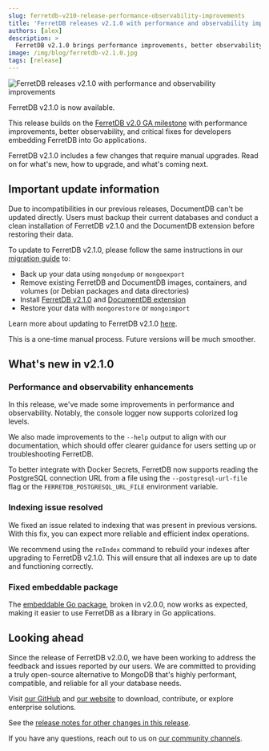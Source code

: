 ```yaml
---
slug: ferretdb-v210-release-performance-observability-improvements
title: 'FerretDB releases v2.1.0 with performance and observability improvements'
authors: [alex]
description: >
  FerretDB v2.1.0 brings performance improvements, better observability, and key bug fixes.
image: /img/blog/ferretdb-v2.1.0.jpg
tags: [release]
---
```


![FerretDB releases v2.1.0 with performance and observability improvements](/img/blog/ferretdb-v2.1.0.jpg)

FerretDB v2.1.0 is now available.

<!--truncate-->

This release builds on the [FerretDB v2.0 GA milestone](https://blog.ferretdb.io/ferretdb-v2-ga-open-source-mongodb-alternative-ready-for-production/) with performance improvements, better observability, and critical fixes for developers embedding FerretDB into Go applications.

FerretDB v2.1.0 includes a few changes that require manual upgrades.
Read on for what's new, how to upgrade, and what's coming next.

## Important update information

Due to incompatibilities in our previous releases, DocumentDB can't be updated directly.
Users must backup their current databases and conduct a clean installation of FerretDB v2.1.0 and the DocumentDB extension before restoring their data.

To update to FerretDB v2.1.0, please follow the same instructions in our [migration guide](https://docs.ferretdb.io/migration/migrating-from-mongodb/) to:

- Back up your data using `mongodump` or `mongoexport`
- Remove existing FerretDB and DocumentDB images, containers, and volumes (or Debian packages and data directories)
- Install [FerretDB v2.1.0](https://github.com/FerretDB/FerretDB/releases/tag/v2.1.0) and [DocumentDB extension](https://github.com/FerretDB/documentdb/releases/tag/v0.102.0-ferretdb-2.1.0)
- Restore your data with `mongorestore` or `mongoimport`

Learn more about updating to FerretDB v2.1.0 [here](https://docs.ferretdb.io/migration/migrating-from-mongodb/).

This is a one-time manual process.
Future versions will be much smoother.
## What's new in v2.1.0

### Performance and observability enhancements

In this release, we've made some improvements in performance and observability.
Notably, the console logger now supports colorized log levels.

We also made improvements to the `--help` output to align with our documentation, which should offer clearer guidance for users setting up or troubleshooting FerretDB.

To better integrate with Docker Secrets, FerretDB now supports reading the PostgreSQL connection URL from a file using the `--postgresql-url-file` flag or the `FERRETDB_POSTGRESQL_URL_FILE` environment variable.

### Indexing issue resolved

We fixed an issue related to indexing that was present in previous versions.
With this fix, you can expect more reliable and efficient index operations.

We recommend using the `reIndex` command to rebuild your indexes after upgrading to FerretDB v2.1.0.
This will ensure that all indexes are up to date and functioning correctly.

### Fixed embeddable package

The [embeddable Go package](https://pkg.go.dev/github.com/FerretDB/FerretDB/v2/ferretdb), broken in v2.0.0, now works as expected, making it easier to use FerretDB as a library in Go applications.

## Looking ahead

Since the release of FerretDB v2.0.0, we have been working to address the feedback and issues reported by our users.
We are committed to providing a truly open-source alternative to MongoDB that's highly performant, compatible, and reliable for all your database needs.

Visit [our GitHub](https://github.com/FerretDB) and [our website](https://www.ferretdb.com) to download,
contribute, or explore enterprise solutions.

See the [release notes for other changes in this release](https://github.com/FerretDB/FerretDB/releases/tag/v2.1.0).

If you have any questions, reach out to us on [our community channels](https://docs.ferretdb.io/#community).
